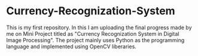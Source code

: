 # Currency-Recognization-System
This is my first repository. In this I am uploading the final progress made by me on Mini Project titled as "Currency Recognization System in Digital Image Processing". The project mainly uses Python as the programming language and implemented using OpenCV liberaries.
